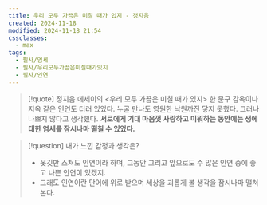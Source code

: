 ```yaml
---
title: 우리 모두 가끔은 미칠 때가 있지 - 정지음
created: 2024-11-18
modified: 2024-11-18 21:54
cssclasses:
  - max
tags:
  - 필사/염세
  - 필사/우리모두가끔은미칠때가있지
  - 필사/인연
---
```

>[!quote] 정지음 에세이의 <우리 모두 가끔은 미칠 때가 있지> 한 문구
>감옥이나 지옥 같은 인연도 더러 있었다. 누굴 만나도 영원한 낙원까진 닿지 못했다. 그러나 나쁘지 않다고 생각했다. **서로에게 기대 마음껏 사랑하고 미워하는 동안에는 생에 대한 염세를 잠시나마 떨칠 수 있었다.**

> [!question] 내가 느낀 감정과 생각은?
> - 옷깃만 스쳐도 인연이라 하며, 그동안 그리고 앞으로도 수 많은 인연 중에 좋고 나쁜 인연이 있겠지.
> - 그래도 인연이란 단어에 위로 받으며 세상을 괴롭게 볼 생각을 잠시나마 떨쳐본다.

